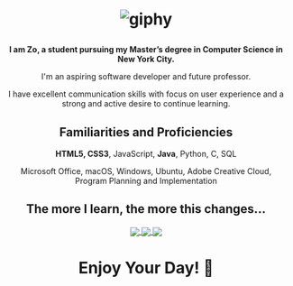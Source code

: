 <h1 align="center">

  ![giphy](https://user-images.githubusercontent.com/70993217/144535943-807860f6-2364-4cfc-9d7f-5067d1071ae9.gif)

</h1>

<p align="center"><strong>I am Zo, a student pursuing my Master’s degree in Computer Science in New York City.</strong><p>

<p align="center">I'm an aspiring software developer and future professor.</p>
<p align="center">I have excellent communication skills with focus on user experience and a strong and active desire to continue learning.</p>

<h2 align="center">Familiarities and Proficiencies</h2>

<p align="center"><strong>HTML5, CSS3</strong>, JavaScript, <strong>Java</strong>, Python, C, SQL</p> 
<p align="center">Microsoft Office, macOS, Windows, Ubuntu, Adobe Creative Cloud, Program Planning and Implementation</p> 

<h2 align="center">The more I learn, the more this changes...</h2>

<p align="center">
  <a href="https://github.com/anuraghazra/github-readme-stats">
    <img align="center" src="https://github-readme-stats.vercel.app/api?username=zdisanto&hide=stars,issues&count_private=true&show_icons=true&theme=merko">
    <img align="center" src="https://github-readme-stats.vercel.app/api/top-langs/?username=zdisanto&layout=compact&theme=merko&hide=processing)](https://github.com/anuraghazra/github-readme-stats">
    <img align="center" src="https://github-readme-stats.vercel.app/api/top-langs/?username=zdisanto&layout=compact&theme=merko&hide_border=true" />
  </a>
</p>

<h1 align="center">Enjoy Your Day! 👋</h1>

